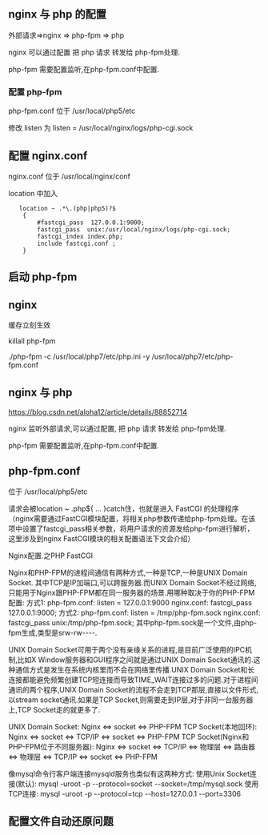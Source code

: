 ## nginx 与 php 的配置

外部请求=>nginx => php-fpm => php 

nginx 可以通过配置 把 php 请求 转发给 php-fpm处理. 

php-fpm 需要配置监听,在php-fpm.conf中配置.

### 配置 php-fpm

php-fpm.conf 位于 /usr/local/php5/etc

修改 listen 为 listen = /usr/local/nginx/logs/php-cgi.sock

## 配置 nginx.conf

nginx.conf 位于 /usr/local/nginx/conf

location 中加入

       location ~ .*\.(php|php5)?$
        {
        	#fastcgi_pass  127.0.0.1:9000;
         	fastcgi_pass  unix:/usr/local/nginx/logs/php-cgi.sock;
         	fastcgi_index index.php;
         	include fastcgi.conf ;
        }

## 启动 php-fpm



## nginx

缓存立刻生效

killall php-fpm

./php-fpm -c /usr/local/php7/etc/php.ini -y /usr/local/php7/etc/php-fpm.conf

## nginx 与 php

https://blog.csdn.net/aloha12/article/details/88852714

nginx 监听外部请求,可以通过配置, 把 php 请求 转发给 php-fpm处理. 

php-fpm 需要配置监听,在php-fpm.conf中配置.

## php-fpm.conf

位于 /usr/local/php5/etc


请求会被location ~ \.php${ ... }catch住，也就是进入 FastCGI 的处理程序（nginx需要通过FastCGI模块配置，将相关php参数传递给php-fpm处理。在该项中设置了fastcgi_pass相关参数，将用户请求的资源发给php-fpm进行解析，这里涉及到nginx FastCGI模块的相关配置语法下文会介绍）


Nginx配置.之PHP FastCGI

Nginx和PHP-FPM的进程间通信有两种方式,一种是TCP,一种是UNIX Domain Socket.
其中TCP是IP加端口,可以跨服务器.而UNIX Domain Socket不经过网络,只能用于Nginx跟PHP-FPM都在同一服务器的场景.用哪种取决于你的PHP-FPM配置:
方式1:
php-fpm.conf: listen = 127.0.0.1:9000
nginx.conf: fastcgi_pass 127.0.0.1:9000;
方式2:
php-fpm.conf: listen = /tmp/php-fpm.sock
nginx.conf: fastcgi_pass unix:/tmp/php-fpm.sock;
其中php-fpm.sock是一个文件,由php-fpm生成,类型是srw-rw----.

UNIX Domain Socket可用于两个没有亲缘关系的进程,是目前广泛使用的IPC机制,比如X Window服务器和GUI程序之间就是通过UNIX Domain Socket通讯的.这种通信方式是发生在系统内核里而不会在网络里传播.UNIX Domain Socket和长连接都能避免频繁创建TCP短连接而导致TIME_WAIT连接过多的问题.对于进程间通讯的两个程序,UNIX Domain Socket的流程不会走到TCP那层,直接以文件形式,以stream socket通讯.如果是TCP Socket,则需要走到IP层,对于非同一台服务器上,TCP Socket走的就更多了.

UNIX Domain Socket:
Nginx <=> socket <=> PHP-FPM
TCP Socket(本地回环):
Nginx <=> socket <=> TCP/IP <=> socket <=> PHP-FPM
TCP Socket(Nginx和PHP-FPM位于不同服务器):
Nginx <=> socket <=> TCP/IP <=> 物理层 <=> 路由器 <=> 物理层 <=> TCP/IP <=> socket <=> PHP-FPM

像mysql命令行客户端连接mysqld服务也类似有这两种方式:
使用Unix Socket连接(默认):
mysql -uroot -p --protocol=socket --socket=/tmp/mysql.sock
使用TCP连接:
mysql -uroot -p --protocol=tcp --host=127.0.0.1 --port=3306

## 配置文件自动还原问题

